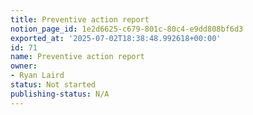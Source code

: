 ```yaml
---
title: Preventive action report
notion_page_id: 1e2d6625-c679-801c-80c4-e9dd808bf6d3
exported_at: '2025-07-02T18:38:48.992618+00:00'
id: 71
name: Preventive action report
owner:
- Ryan Laird
status: Not started
publishing-status: N/A
---
```


